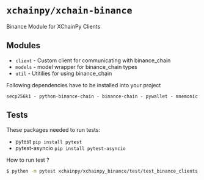 # `xchainpy/xchain-binance`

Binance Module for XChainPy Clients

## Modules

- `client` - Custom client for communicating with binance_chain
- `models` - model wrapper for binance_chain types
- `util` - Utitilies for using binance_chain

Following dependencies have to be installed into your project

```
secp256k1 - python-binance-chain - binance-chain - pywallet - mnemonic
```


## Tests

These packages needed to run tests:

- pytest `pip install pytest`
- pytest-asyncio `pip install pytest-asyncio`

How to run test ?

```bash
$ python -m pytest xchainpy/xchainpy_binance/test/test_binance_clients.py
```

